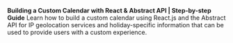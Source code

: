 **Building a Custom Calendar with React & Abstract API | Step-by-step Guide** 
Learn how to build a custom calendar using React.js and the Abstract API for IP geolocation services and holiday-specific information that can be used to provide users with a custom experience.